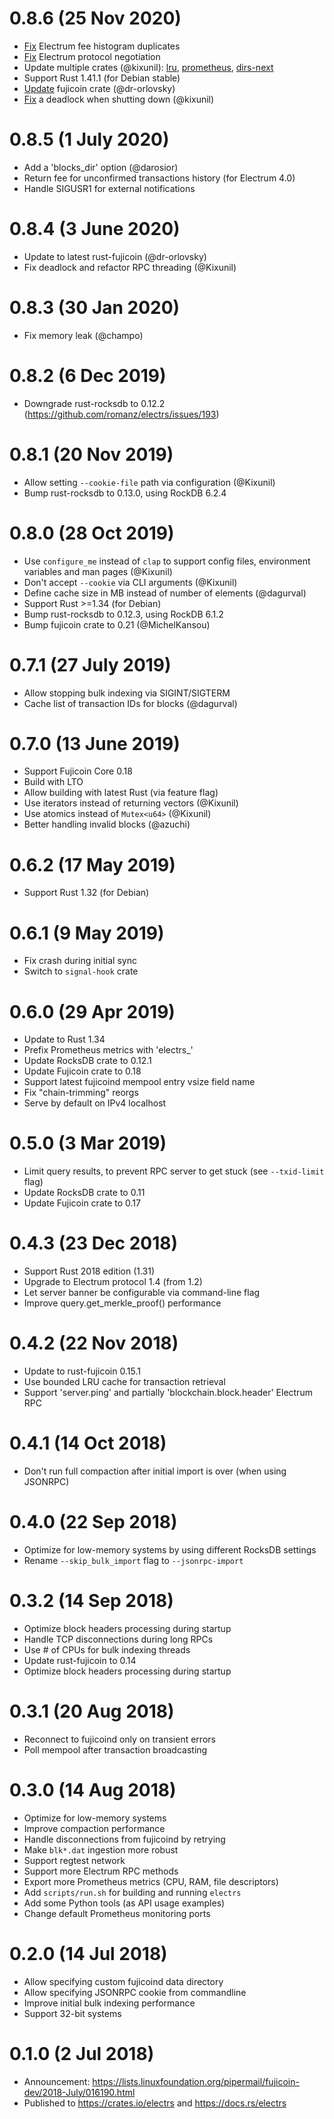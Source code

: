 # 0.8.6 (25 Nov 2020)
* [Fix](https://github.com/romanz/electrs/commit/c88a0dc331eb16163276becf98fcc020565d97eb) Electrum fee histogram duplicates
* [Fix](https://github.com/romanz/electrs/commit/8f2f53303a62321e3ccd1a8dc42b46c63629a03f) Electrum protocol negotiation
* Update multiple crates (@kixunil): [lru](#333), [prometheus](#334), [dirs-next](#335)
* Support Rust 1.41.1 (for Debian stable)
* [Update](https://github.com/romanz/electrs/commit/af6ff09a275ec12b6fd0d6a101637f4710902a3c) fujicoin crate (@dr-orlovsky)
* [Fix](https://github.com/romanz/electrs/commit/4764dccbbe4cd04a6dc79771a686847d8e6e2edf) a deadlock when shutting down (@kixunil)

# 0.8.5 (1 July 2020)

* Add a 'blocks_dir' option (@darosior)
* Return fee for unconfirmed transactions history (for Electrum 4.0)
* Handle SIGUSR1 for external notifications

# 0.8.4 (3 June 2020)

* Update to latest rust-fujicoin (@dr-orlovsky)
* Fix deadlock and refactor RPC threading (@Kixunil)

# 0.8.3 (30 Jan 2020)

* Fix memory leak (@champo)

# 0.8.2 (6 Dec 2019)

* Downgrade rust-rocksdb to 0.12.2 (https://github.com/romanz/electrs/issues/193)

# 0.8.1 (20 Nov 2019)

* Allow setting `--cookie-file` path via configuration (@Kixunil)
* Bump rust-rocksdb to 0.13.0, using RockDB 6.2.4

# 0.8.0 (28 Oct 2019)

* Use `configure_me` instead of `clap` to support config files, environment variables and man pages (@Kixunil)
* Don't accept `--cookie` via CLI arguments (@Kixunil)
* Define cache size in MB instead of number of elements (@dagurval)
* Support Rust >=1.34 (for Debian)
* Bump rust-rocksdb to 0.12.3, using RockDB 6.1.2
* Bump fujicoin crate to 0.21 (@MichelKansou)

# 0.7.1 (27 July 2019)

* Allow stopping bulk indexing via SIGINT/SIGTERM
* Cache list of transaction IDs for blocks (@dagurval)

# 0.7.0 (13 June 2019)

* Support Fujicoin Core 0.18
* Build with LTO
* Allow building with latest Rust (via feature flag)
* Use iterators instead of returning vectors (@Kixunil)
* Use atomics instead of `Mutex<u64>` (@Kixunil)
* Better handling invalid blocks (@azuchi)

# 0.6.2 (17 May 2019)

* Support Rust 1.32 (for Debian)

# 0.6.1 (9 May 2019)

* Fix crash during initial sync
* Switch to `signal-hook` crate

# 0.6.0 (29 Apr 2019)

* Update to Rust 1.34
* Prefix Prometheus metrics with 'electrs_'
* Update RocksDB crate to 0.12.1
* Update Fujicoin crate to 0.18
* Support latest fujicoind mempool entry vsize field name
* Fix "chain-trimming" reorgs
* Serve by default on IPv4 localhost

# 0.5.0 (3 Mar 2019)

* Limit query results, to prevent RPC server to get stuck (see `--txid-limit` flag)
* Update RocksDB crate to 0.11
* Update Fujicoin crate to 0.17

# 0.4.3 (23 Dec 2018)

* Support Rust 2018 edition (1.31)
* Upgrade to Electrum protocol 1.4 (from 1.2)
* Let server banner be configurable via command-line flag
* Improve query.get_merkle_proof() performance

# 0.4.2 (22 Nov 2018)

* Update to rust-fujicoin 0.15.1
* Use bounded LRU cache for transaction retrieval
* Support 'server.ping' and partially 'blockchain.block.header' Electrum RPC

# 0.4.1 (14 Oct 2018)

* Don't run full compaction after initial import is over (when using JSONRPC)

# 0.4.0 (22 Sep 2018)

* Optimize for low-memory systems by using different RocksDB settings
* Rename `--skip_bulk_import` flag to `--jsonrpc-import`

# 0.3.2 (14 Sep 2018)

* Optimize block headers processing during startup
* Handle TCP disconnections during long RPCs
* Use # of CPUs for bulk indexing threads
* Update rust-fujicoin to 0.14
* Optimize block headers processing during startup


# 0.3.1 (20 Aug 2018)

* Reconnect to fujicoind only on transient errors
* Poll mempool after transaction broadcasting

# 0.3.0 (14 Aug 2018)

* Optimize for low-memory systems
* Improve compaction performance
* Handle disconnections from fujicoind by retrying
* Make `blk*.dat` ingestion more robust
* Support regtest network
* Support more Electrum RPC methods
* Export more Prometheus metrics (CPU, RAM, file descriptors)
* Add `scripts/run.sh` for building and running `electrs`
* Add some Python tools (as API usage examples)
* Change default Prometheus monitoring ports

# 0.2.0 (14 Jul 2018)

* Allow specifying custom fujicoind data directory
* Allow specifying JSONRPC cookie from commandline
* Improve initial bulk indexing performance
* Support 32-bit systems

# 0.1.0 (2 Jul 2018)

* Announcement: https://lists.linuxfoundation.org/pipermail/fujicoin-dev/2018-July/016190.html
* Published to https://crates.io/electrs and https://docs.rs/electrs
